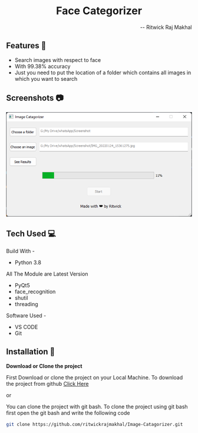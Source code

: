 <h1 align="center">Face Categorizer</h1>
<p align="Right">-- Ritwick Raj Makhal</p>

## Features 📝
 - Search images with respect to face
 - With 99.38% accuracy
 - Just you need to put the location of a folder which contains all images in which you want to search

## Screenshots 📷

<p align="center"><img src="Screenshots\mainWindow.png"></p>

## Tech Used 💻

Build With -

- Python 3.8

All The Module are Latest Version

 - PyQt5
 - face_recognition
 - shutil
 - threading

 Software Used - 

 - VS CODE
 - Git

## Installation 🔑
<b>Download or Clone the project</b>

First Download or clone the project on your Local Machine. To download the project from github <a href="https://github.com/ritwickrajmakhal/Image-Catagorizer/archive/refs/heads/master.zip"> Click Here </a>

or

You can clone the project with git bash. To clone the project using git bash first open the git bash and write the following code

```bash
git clone https://github.com/ritwickrajmakhal/Image-Catagorizer.git
```
